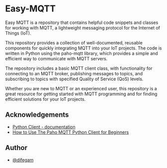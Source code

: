 # Easy-MQTT

Easy MQTT is a repository that contains helpful code snippets and classes for working with MQTT, a lightweight messaging protocol for the Internet of Things (IoT).

This repository provides a collection of well-documented, reusable components for quickly integrating MQTT into your IoT projects. The code is written in Python using the paho-mqtt library, which provides a simple and efficient way to communicate with MQTT servers.

The repository includes a basic MQTT client class, with functionality for connecting to an MQTT broker, publishing messages to topics, and subscribing to topics with specified Quality of Service (QoS) levels.

Whether you are new to MQTT or an experienced user, this repository is a great resource for getting started with MQTT programming and for finding efficient solutions for your IoT projects.

## Acknowledgements

- [Python Client - documentation](https://www.eclipse.org/paho/index.php?page=clients/python/docs/index.php)
- [How to Use The Paho MQTT Python Client for Beginners](http://www.steves-internet-guide.com/into-mqtt-python-client/)

## Author

- [@difegam](https://github.com/difegam)
